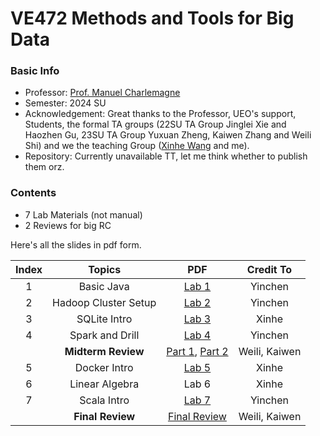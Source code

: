 # VE472 Methods and Tools for Big Data

### Basic Info

+ Professor: [Prof. Manuel Charlemagne](https://www.ji.sjtu.edu.cn/about/faculty-staff/faculty-directory/faculty-detail/76/)
+ Semester: 2024 SU
+ Acknowledgement: Great thanks to the Professor, UEO's support, Students, the formal TA groups (22SU TA Group Jinglei Xie and Haozhen Gu, 23SU TA Group Yuxuan Zheng, Kaiwen Zhang and Weili Shi) and we the teaching Group ([Xinhe Wang](https://github.com/h-yyyue) and me).
+ Repository: Currently unavailable TT, let me think whether to publish them orz.

### Contents

+ 7 Lab Materials (not manual)
+ 2 Reviews for big RC

Here's all the slides in pdf form.

|Index|   Topics                                 |   PDF                                |Credit To|
|:---:|:----------------------------------------:|:------------------------------------:|:-------:|
|  1  |Basic Java            |[Lab 1](assets/VE472/Lab1_BasicJava.pdf)                  |Yinchen  |
|  2  |Hadoop Cluster Setup  |[Lab 2](assets/VE472/Lab2_HadoopClusterSetup.pdf)         | Yinchen |
|  3  |SQLite Intro          |[Lab 3](assets/VE472/Lab3_SQLite.pdf)                     | Xinhe   |
|  4  |Spark and Drill       |[Lab 4](assets/VE472/Lab4_SparkAndDrill.pdf)              | Yinchen |
|     |**Midterm Review**    |[Part 1](assets/VE472/Mid1.md), [Part 2](assets/VE472/Mid2.md)| Weili, Kaiwen|
|  5  |Docker Intro          |[Lab 5](assets/VE472/Lab5_DockerIntro.pdf)                | Xinhe   |
|  6  |Linear Algebra        |Lab 6                                                     | Xinhe   |
|  7  |Scala Intro           |[Lab 7](assets/VE472/Lab7_ScalaIntro.pdf)                 | Yinchen |
|     |**Final Review**      |[Final Review](assets/VE472/Final2.md)              | Weili, Kaiwen |
